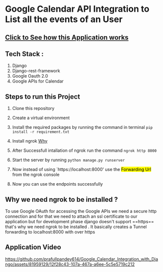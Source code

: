 # Google Calendar API Integration to List all the events of an User

## [Click to See how this Application works](#application-snapshots)

## Tech Stack :
1. Django
2. Django-rest-framework
3. Google Oauth 2.0 
4. Google APIs for Calendar

## Steps to run this Project
1. Clone this repository
2. Create a virtual environment
3. Install the required packages by running the command in terminal `pip install -r requirement.txt`

4. Install ngrok  [Why](#why-we-need-ngrok-to-be-installed)
5. After Successfull intallation of ngrok run the command `ngrok http 8000` 
6. Start the server by running `python manage.py runserver`
7. Now instead of using `https://localhost:8000' use the <mark>Forwarding Url</mark> from the ngrok console
8. Now you can use the endpoints successfully

## Why we need ngrok to be installed ?
To use Google OAuth for accessing the Google APIs we need a secure http connection and for that we need to attach an ssl certificate to our application but for development phase django doesn't support ==https== that's why we need ngrok to be installed . It basically creates a Tunnel forwarding to localhost:8000 with over https

## Application Video 

https://github.com/prafullpandey614/Google_Calendar_Integration_with_Django/assets/81959129/12f28c43-107a-467a-a6ee-5c5e5719c212

